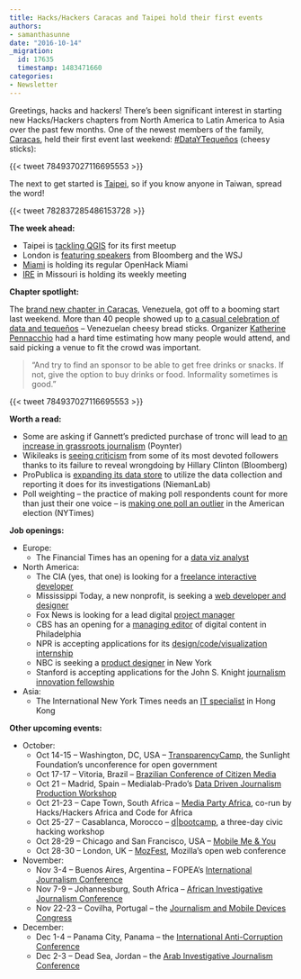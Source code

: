 ```yaml
---
title: Hacks/Hackers Caracas and Taipei hold their first events
authors:
- samanthasunne
date: "2016-10-14"
_migration:
  id: 17635
  timestamp: 1483471660
categories:
- Newsletter
---
```


Greetings, hacks and hackers! There&#8217;s been significant interest in starting new Hacks/Hackers chapters from North America to Latin America to Asia over the past few months. One of the newest members of the family, [Caracas][1], held their first event last weekend: [#DataYTequeños][2] (cheesy sticks):

{{< tweet 784937027116695553 >}}

The next to get started is [Taipei][3], so if you know anyone in Taiwan, spread the word!

{{< tweet 782837285486153728 >}}

**The week ahead:**

  * Taipei is [tackling QGIS][4] for its first meetup
  * London is [featuring speakers][5] from Bloomberg and the WSJ
  * [Miami][6] is holding its regular OpenHack Miami
  * [IRE][7] in Missouri is holding its weekly meeting

**Chapter spotlight:**

The [brand new chapter in Caracas][1], Venezuela, got off to a booming start last weekend. More than 40 people showed up to [a casual celebration of data and tequeños][8] &#8211; Venezuelan cheesy bread sticks. Organizer [Katherine Pennacchio][9] had a hard time estimating how many people would attend, and said picking a venue to fit the crowd was important.

> &#8220;And try to find an sponsor to be able to get free drinks or snacks. If not, give the option to buy drinks or food. Informality sometimes is good.&#8221;

{{< tweet 784937027116695553 >}}

**Worth a read:**

  * Some are asking if Gannett&#8217;s predicted purchase of tronc will lead to [an increase in grassroots journalism][10] (Poynter)
  * Wikileaks is [seeing criticism][11] from some of its most devoted followers thanks to its failure to reveal wrongdoing by Hillary Clinton (Bloomberg)
  * ProPublica is [expanding its data store][12] to utilize the data collection and reporting it does for its investigations (NiemanLab)
  * Poll weighting &#8211; the practice of making poll respondents count for more than just their one voice &#8211; is [making one poll an outlier][13] in the American election (NYTimes)

**Job openings:**

  * Europe: 
      * The Financial Times has an opening for a [data viz analyst][14]
  * North America: 
      * The CIA (yes, that one) is looking for a [freelance interactive developer][15]
      * Mississippi Today, a new nonprofit, is seeking a [web developer and designer][16]
      * Fox News is looking for a lead digital [project manager][17]
      * CBS has an opening for a [managing editor][18] of digital content in Philadelphia
      * NPR is accepting applications for its [design/code/visualization internship][19]
      * NBC is seeking a [product designer][20] in New York
      * Stanford is accepting applications for the John S. Knight [journalism innovation fellowship][21]
  * Asia: 
      * The International New York Times needs an [IT specialist][22] in Hong Kong

**Other upcoming events:**

  * October: 
      * Oct 14-15 &#8211; Washington, DC, USA &#8211; [TransparencyCamp][23], the Sunlight Foundation&#8217;s unconference for open government
      * Oct 17-17 &#8211; Vitoria, Brazil &#8211; [Brazilian Conference of Citizen Media][24]
      * Oct 21 &#8211; Madrid, Spain &#8211; Medialab-Prado&#8217;s [Data Driven Journalism Production Workshop][25]
      * Oct 21-23 &#8211; Cape Town, South Africa &#8211; [Media Party Africa][26], co-run by Hacks/Hackers Africa and Code for Africa
      * Oct 25-27 &#8211; Casablanca, Morocco &#8211; [d|bootcamp][27], a three-day civic hacking workshop
      * Oct 28-29 &#8211; Chicago and San Francisco, USA &#8211; [Mobile Me & You][28]
      * Oct 28-30 &#8211; London, UK &#8211; [MozFest][29], Mozilla&#8217;s open web conference
  * November: 
      * Nov 3-4 &#8211; Buenos Aires, Argentina &#8211; FOPEA&#8217;s [International Journalism Conference][30]
      * Nov 7-9 &#8211; Johannesburg, South Africa &#8211; [African Investigative Journalism Conference][31]
      * Nov 22-23 &#8211; Covilha, Portugal &#8211; the [Journalism and Mobile Devices Congress][32]
  * December: 
      * Dec 1-4 &#8211; Panama City, Panama &#8211; the [International Anti-Corruption Conference][33]
      * Dec 2-3 &#8211; Dead Sea, Jordan &#8211; the [Arab Investigative Journalism Conference][34]

 [1]: http://www.meetup.com/Hacks-Hackers-Periodistas-y-Programadores-Caracas/
 [2]: https://twitter.com/hashtag/DataYTeque%C3%B1os?src=hash
 [3]: https://twitter.com/hackshackersTPE
 [4]: http://www.accupass.com/go/hhtpe01
 [5]: https://www.eventbrite.co.uk/e/hackshackers-london-october-meetup-tickets-28388663256
 [6]: http://www.meetup.com/Hacks-Hackers-Miami/
 [7]: http://www.meetup.com/hackshackersIRE/
 [8]: http://www.meetup.com/Hacks-Hackers-Periodistas-y-Programadores-Caracas/events/234249929/
 [9]: https://twitter.com/KathyPennacchio
 [10]: http://www.poynter.org/2016/if-gannett-buys-tronc-and-cuts-a-new-crop-of-grassroots-sites-could-follow/433644/?utm_source=Daily+Lab+email+list&utm_campaign=231956195f-dailylabemail3&utm_medium=email&utm_term=0_d68264fd5e-231956195f-396065225
 [11]: http://www.bloomberg.com/news/articles/2016-10-11/how-julian-assange-turned-wikileaks-into-trump-s-best-friend
 [12]: http://www.niemanlab.org/2016/10/propublicas-data-store-which-has-pulled-in-200k-is-now-selling-datasets-for-other-news-orgs/?utm_source=Daily+Lab+email+list&utm_campaign=231956195f-dailylabemail3&utm_medium=email&utm_term=0_d68264fd5e-231956195f-396065225
 [13]: http://www.nytimes.com/2016/10/13/upshot/how-one-19-year-old-illinois-man-is-distorting-national-polling-averages.html
 [14]: http://www.gorkanajobs.co.uk/job/64951/ft-confidential-research-data-visualisation-analyst/?deviceType=Desktop&TrackID=1
 [15]: http://snd.org/jobs/view/interactive-designer-8/
 [16]: http://mississippitoday.org/productweb-developer-and-designer/
 [17]: https://www.mediabistro.com/jobs/description/349091/lead-project-manager/?TrackID=52
 [18]: http://www.careers.poynter.org/job/17215491/q-Managing%20Editor-l-Philadelphia%2C%20PA
 [19]: http://blog.apps.npr.org/2016/10/12/winter-2017-designer-developer-internship.html
 [20]: https://sjobs.brassring.com/TGWEbHost/jobdetails.aspx?partnerid=25354&siteid=5108&areq=29887br
 [21]: http://ijnet.org/en/opportunities/john-s-knight-journalism-fellowships-open-worldwide
 [22]: http://hk.jobsdb.com/hk/en/job/technical-support-systems-specialist-publishing-100003004818898
 [23]: https://tcamp.sunlightfoundation.com/register/
 [24]: http://eventos.ufes.br/index.php/midiacidada/midiacidada
 [25]: http://medialab-prado.es/article/iv-taller-periodismo-de-datos-convocatoria-de-proyectos
 [26]: https://www.eventbrite.com/e/media-party-africa-tickets-27194686038
 [27]: http://casablanca.dbootcamp.org/
 [28]: http://www.mobileme-you.com/
 [29]: https://mozillafestival.org/
 [30]: http://gijn.us5.list-manage.com/track/click?u=0212d7db984672e4fe5ac3daf&id=d7e6fda37c&e=819f761f16
 [31]: http://www.journalism.co.za/aijc/
 [32]: http://ijnet.org/en/opportunities/conference-focuses-mobile-journalism-portugal
 [33]: http://16iacc.org/
 [34]: http://en.arij.net/